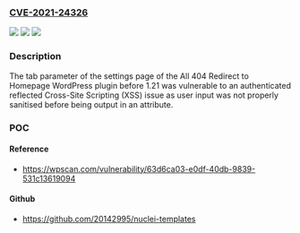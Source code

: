 ### [CVE-2021-24326](https://cve.mitre.org/cgi-bin/cvename.cgi?name=CVE-2021-24326)
![](https://img.shields.io/static/v1?label=Product&message=All%20404%20Redirect%20to%20Homepage&color=blue)
![](https://img.shields.io/static/v1?label=Version&message=1.21%3C%201.21%20&color=brighgreen)
![](https://img.shields.io/static/v1?label=Vulnerability&message=CWE-79%20Cross-site%20Scripting%20(XSS)&color=brighgreen)

### Description

The tab parameter of the settings page of the All 404 Redirect to Homepage WordPress plugin before 1.21 was vulnerable to an authenticated reflected Cross-Site Scripting (XSS) issue as user input was not properly sanitised before being output in an attribute.

### POC

#### Reference
- https://wpscan.com/vulnerability/63d6ca03-e0df-40db-9839-531c13619094

#### Github
- https://github.com/20142995/nuclei-templates

